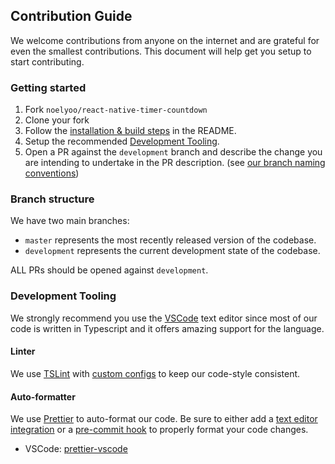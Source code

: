 ## Contribution Guide

We welcome contributions from anyone on the internet and are grateful for even the smallest contributions. This document will help get you setup to start contributing.

### Getting started

1.  Fork `noelyoo/react-native-timer-countdown`
2.  Clone your fork
3.  Follow the [installation & build steps](https://github.com/noelyoo/react-native-timer-countdown#installation) in the README.
4.  Setup the recommended [Development Tooling](#development-tooling).
5.  Open a PR against the `development` branch and describe the change you are intending to undertake in the PR description. (see [our branch naming conventions](#branch-structure))

### Branch structure

We have two main branches:

-   `master` represents the most recently released version of the codebase.
-   `development` represents the current development state of the codebase.

ALL PRs should be opened against `development`.

### Development Tooling

We strongly recommend you use the [VSCode](https://code.visualstudio.com/) text editor since most of our code is written in Typescript and it offers amazing support for the language.

#### Linter

We use [TSLint](https://palantir.github.io/tslint/) with [custom configs](https://github.com/noelyoo/react-native-timer-countdown/blob/master/tslint.json) to keep our code-style consistent.

#### Auto-formatter

We use [Prettier](https://prettier.io/) to auto-format our code. Be sure to either add a [text editor integration](https://prettier.io/docs/en/editors.html) or a [pre-commit hook](https://prettier.io/docs/en/precommit.html) to properly format your code changes.

- VSCode: [prettier-vscode](https://marketplace.visualstudio.com/items?itemName=esbenp.prettier-vscode)

